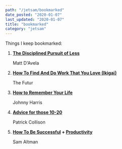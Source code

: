 ```yaml
---
path: "/jetsam/bookmarked"
date_posted: "2020-01-07"
last_updated: "2020-01-07"
title: "bookmarked"
category: "jetsam"
---
```


Things I keep bookmarked:

1. **[The Disciplined Pursuit of Less](https://www.youtube.com/watch?v=hsFefdPhL3w)**

   Matt D'Avela

2. **[How To Find And Do Work That You Love (Ikigai)](https://www.youtube.com/watch?v=G2SqqjRn_c0)**

   The Futur

3. **[How to Remember Your Life](https://www.youtube.com/watch?v=GLy4VKeYxD4)**

   Johnny Harris

4. **[Advice for those 10-20](https://patrickcollison.com/advice)**

   Patrick Collison

5. **[How To Be Successful](https://blog.samaltman.com/how-to-be-successful) + [Productivity](https://blog.samaltman.com/productivity)**

   Sam Altman
